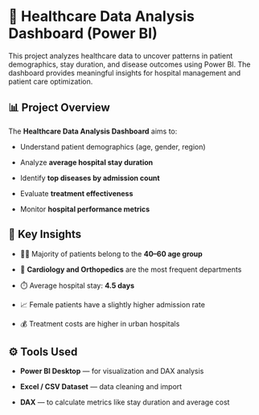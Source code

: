 
# 🏥 Healthcare Data Analysis Dashboard (Power BI)

This project analyzes healthcare data to uncover patterns in patient demographics, stay duration, and disease outcomes using Power BI. The dashboard provides meaningful insights for hospital management and patient care optimization.


## 📊 Project Overview

The **Healthcare Data Analysis Dashboard** aims to:

- Understand patient demographics (age, gender, region)
  
- Analyze **average hospital stay duration**
  
- Identify **top diseases by admission count**
  
- Evaluate **treatment effectiveness**
  
- Monitor **hospital performance metrics**


## 🧠 Key Insights

- 🧍‍♂️ Majority of patients belong to the **40–60 age group**
  
- 🏥 **Cardiology and Orthopedics** are the most frequent departments
  
- ⏱️ Average hospital stay: **4.5 days**
  
- 📈 Female patients have a slightly higher admission rate
  
- 💰 Treatment costs are higher in urban hospitals


## ⚙️ Tools Used

- **Power BI Desktop** — for visualization and DAX analysis
  
- **Excel / CSV Dataset** — data cleaning and import
  
- **DAX** — to calculate metrics like stay duration and average cost






